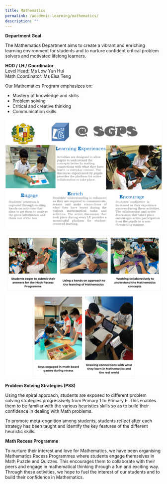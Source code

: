 ```yaml
---
title: Mathematics
permalink: /academic-learning/mathematics/
description: ""
---
```

**Department Goal**  

The Mathematics Department aims to create a vibrant and enriching learning environment for students and to nurture confident critical problem solvers and motivated lifelong learners. 

  
**HOD / LH / Coordinator**  
Level Head: Ms Low Yun Hui  
Math Coordinator: Ms Elsa Teng  
  

Our Mathematics Program emphasizes on:  

*   Mastery of knowledge and skills
*   Problem solving
*   Critical and creative thinking
*   Communication skills

![](/images/math1.png)

![](/images/math2.png)
![](/images/math3.png)


**Problem Solving Strategies (PSS)**  

Using the spiral approach, students are exposed to different problem solving strategies progressively from Primary 1 to Primary 6. This enables them to be familiar with the various heuristics skills so as to build their confidence in dealing with Math problems. 

To promote meta-cognition among students, students reflect after each strategy has been taught and identify the key features of the different heuristic skills.

**Math Recess Programme**

To nurture their interest and love for Mathematics, we have been organising Mathematics Recess Programmes where students engage themselves in Math Puzzle and Quizzes. This encourages them to collaborate with their peers and engage in mathematical thinking through a fun and exciting way. Through these activities, we hope to fuel the interest of our students and to build their confidence in Mathematics.